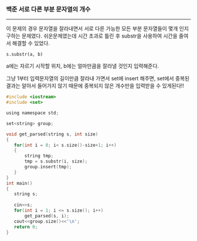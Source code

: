 ### 백준 서로 다른 부분 문자열의 개수

---

이 문제의 경우 문자열을 잘라내면서 서로 다른 가능한 모든 부분 문자열들이 몇개 인지 구하는 문제였다.
 쉬운문제였는데 시간 초과로 틀린 후 substr을 사용하여 시간을 줄여서 해결할 수 있었다.

 `s.substr(a, b)`

 a에는 자르기 시작할 위치, b에는 얼마만큼을 잘라낼 것인지 입력해준다.

 그냥 1부터 입력문자열의 길이만큼 잘라내 가면서 set에 insert 해주면, set에서 중복된 결과는 알아서 들어가지 않기 때문에 중복되지 않은 개수만을 입력받을 수 있게된다!!

 ~~~ c
 #include <iostream>
#include <set>

using namespace std;

set<string> group;

void get_parsed(string s, int size)
{
    for(int i = 0; i< s.size()-size+1; i++)
    {
        string tmp;
        tmp = s.substr(i, size);
        group.insert(tmp);
    }
}
int main()
{
    string s;
    
    cin>>s;
    for(int i = 1; i <= s.size(); i++)
        get_parsed(s, i);
    cout<<group.size()<<'\n';
    return 0;
}
 ~~~
